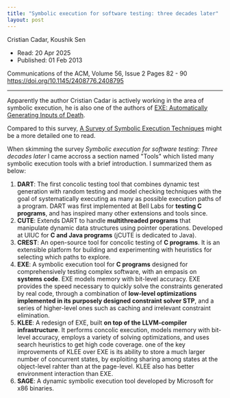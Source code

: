 ```yaml
---
title: "Symbolic execution for software testing: three decades later"
layout: post
---
```


Cristian Cadar, Koushik Sen

* Read: 20 Apr 2025
* Published: 01 Feb 2013

Communications of the ACM, Volume 56, Issue 2 Pages 82 - 90
https://doi.org/10.1145/2408776.2408795

---

Apparently the author Cristian Cadar is actively working in the area of symbolic execution, he is also one of the authors of [EXE: Automatically Generating Inputs of Death](/paper_notes/2025-04-21-EXE-Automatically-Generating-Inputs-of-Death).

Compared to this survey, [A Survey of Symbolic Execution Techniques](/paper_notes/2025-04-20-A-Survey-of-Symbolic-Execution-Techniques) might be a more detailed one to read. 

When skimming the survey *Symbolic execution for software testing: Three decades later* I came accross a section named "Tools" which listed many symbolic execution tools with a brief introduction. I summarized them as below:

1. **DART**: The first concolic testing tool that combines dynamic test generation with random testing and model checking techniques with the goal of systematically executing as many as possible execution paths of a program. DART was first implemented at Bell Labs for **testing C programs**, and has inspired many other extensions and tools since.
2. **CUTE**: Extends DART to handle **multithreaded programs** that manipulate dynamic data structures using pointer operations. Developed at UIUC for **C and Java programs** (jCUTE is dedicated to Java).
3. **CREST**: An open-source tool for concolic testing of **C programs**. It is an extensible platform for building and experimenting with heuristics for selecting which paths to explore.
4. **EXE**: A symbolic execution tool for **C programs** designed for comprehensively testing complex software, with an empasis on **systems code**. EXE models memory with bit-level accuracy. EXE provides the speed necessary to quickly solve the constraints generated by real code, through a combination of **low-level optimizations implemented in its purposely designed constraint solver STP**, and a series of higher-level ones such as caching and irrelevant constraint elimination.
5. **KLEE**: A redesign of EXE, built **on top of the LLVM-compiler infrastructure**. It performs concolic execution, models memory with bit-level accuracy, employs a variety of solving optimizations, and uses search heuristics to get high code coverage. one of the key improvements of KLEE over EXE is its ability to store a much larger number of concurrent states, by exploiting sharing among states at the object-level rahter than at the page-level. KLEE also has better environment interaction than EXE. 
6. **SAGE**: A dynamic symbolic execution tool developed by Microsoft for x86 binaries.